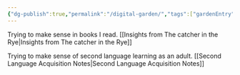 ```yaml
---
{"dg-publish":true,"permalink":"/digital-garden/","tags":["gardenEntry"]}
---
```


Trying to make sense in books I read.
[[Insights from The catcher in the Rye\|Insights from The catcher in the Rye]]


Trying to make sense of second language learning as an adult. 
[[Second Language Acquisition Notes\|Second Language Acquisition Notes]]



